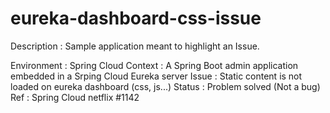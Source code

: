 # eureka-dashboard-css-issue

Description : Sample application meant to highlight an Issue.

Environment : Spring Cloud
Context : A Spring Boot admin application embedded in a Srping Cloud Eureka server
Issue : Static content is not loaded on eureka dashboard (css, js...)
Status : Problem solved (Not a bug)
Ref : Spring Cloud netflix #1142

